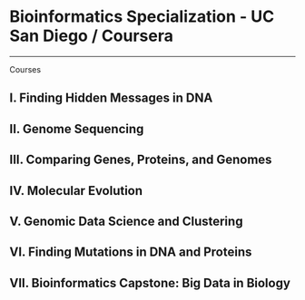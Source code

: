 # Bioinformatics Specialization - UC San Diego / Coursera

---

Courses

## I. Finding Hidden Messages in DNA

## II. Genome Sequencing

## III. Comparing Genes, Proteins, and Genomes

## IV. Molecular Evolution

## V. Genomic Data Science and Clustering

## VI. Finding Mutations in DNA and Proteins

## VII. Bioinformatics Capstone: Big Data in Biology
